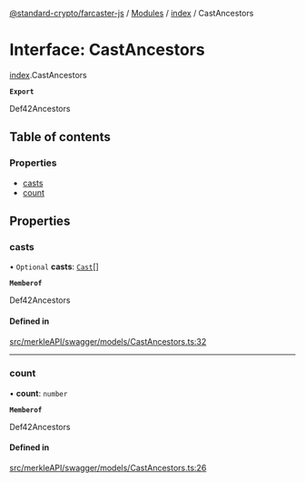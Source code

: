 [@standard-crypto/farcaster-js](../README.md) / [Modules](../modules.md) / [index](../modules/index.md) / CastAncestors

# Interface: CastAncestors

[index](../modules/index.md).CastAncestors

**`Export`**

Def42Ancestors

## Table of contents

### Properties

- [casts](index.CastAncestors.md#casts)
- [count](index.CastAncestors.md#count)

## Properties

### casts

• `Optional` **casts**: [`Cast`](index.Cast.md)[]

**`Memberof`**

Def42Ancestors

#### Defined in

[src/merkleAPI/swagger/models/CastAncestors.ts:32](https://github.com/standard-crypto/farcaster-js/blob/main/src/merkleAPI/swagger/models/CastAncestors.ts#L32)

___

### count

• **count**: `number`

**`Memberof`**

Def42Ancestors

#### Defined in

[src/merkleAPI/swagger/models/CastAncestors.ts:26](https://github.com/standard-crypto/farcaster-js/blob/main/src/merkleAPI/swagger/models/CastAncestors.ts#L26)
